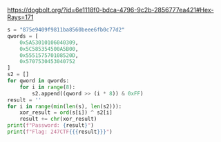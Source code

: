 
<https://dogbolt.org/?id=6e1118f0-bdca-4796-9c2b-2856777ea421#Hex-Rays=171>

```python
s = "875e9409f9811ba8560beee6fb0c77d2"
qwords = [
    0x5A53010106040309,
    0x5C585354500A5B00,
    0x555157570108520D,
    0x5707530453040752
]
s2 = []
for qword in qwords:
    for i in range(8):
        s2.append((qword >> (i * 8)) & 0xFF)
result = ''
for i in range(min(len(s), len(s2))):
    xor_result = ord(s[i]) ^ s2[i]
    result += chr(xor_result)
print(f"Password: {result}")
print(f"Flag: 247CTF{{{result}}}")
```
